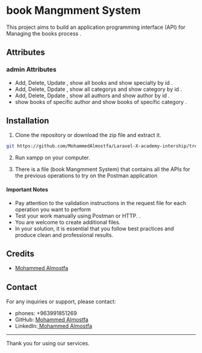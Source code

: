 # book Mangmment System

This project aims to build an application programming interface (API) for Managing the books process .

## Attributes

### admin Attributes

-   Add, Delete, Update , show all books and show specialty by id .
-   Add, Delete, Dpdate , show all categorys and show category by id .
-   Add, Delete, Dpdate , show all authors and show author by id .
-   show books of specific author and show books of specific category .

## Installation

1. Clone the repository or download the zip file and extract it.

```bash
git https://github.com/MohammedAlmostfa/Laravel-X-academy-intership/tree/main/Optical%20Task/Task_7(Customer%20%20and%20%20payments%20Mangmment%20System%20)
```

2. Run xampp on your computer.

3. There is a file (book Mangmment System) that contains all the APIs for the previous operations to try on the Postman application

#### Important Notes

-   Pay attention to the validation instructions in the request file for each operation you want to perform
-   Test your work manually using Postman or HTTP. .
-   You are welcome to create additional files.
-   In your solution, it is essential that you follow best practices and produce clean and professional results.

## Credits

-   [Mohammed Almostfa ](https://github.com/MohammedAlmostfa)

## Contact

For any inquiries or support, please contact:

-   phones: +963991851269
-   GitHub: [Mohammed Almostfa ](https://github.com/MohammedAlmostfa)
-   LinkedIn:[ Mohammed Almostfa](https://www.linkedin.com/in/mohammed-almostfa-63b3a7240/)

---

Thank you for using our services.
